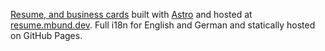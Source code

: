 [Resume, and business cards](https://github.com/mbund/site/releases/latest) built with [Astro](https://astro.build) and hosted at [resume.mbund.dev](https://resume.mbund.dev). Full i18n for English and German and statically hosted on GitHub Pages.
